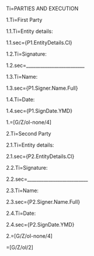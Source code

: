 Ti=PARTIES AND EXECUTION

1.Ti=First Party

1.1.Ti=Entity details:

1.1.sec={P1.EntityDetails.Cl}

1.2.Ti=Signature:

1.2.sec=_________________________

1.3.Ti=Name:

1.3.sec={P1.Signer.Name.Full}

1.4.Ti=Date:

1.4.sec={P1.SignDate.YMD}

1.=[G/Z/ol-none/4]


2.Ti=Second Party

2.1.Ti=Entity details:

2.1.sec={P2.EntityDetails.Cl}

2.2.Ti=Signature:

2.2.sec=__________________________

2.3.Ti=Name:

2.3.sec={P2.Signer.Name.Full}

2.4.Ti=Date:

2.4.sec={P2.SignDate.YMD}

2.=[G/Z/ol-none/4]

=[G/Z/ol/2]